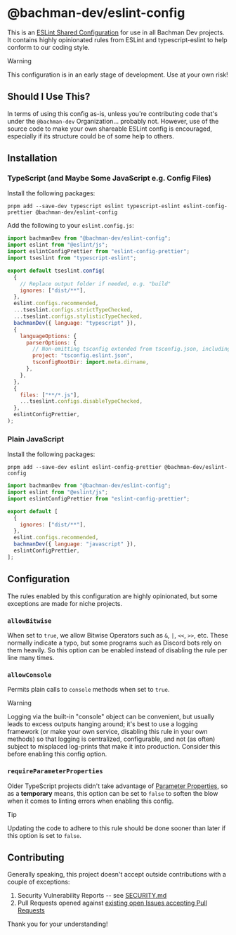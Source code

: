 # @bachman-dev/eslint-config

This is an [ESLint Shared Configuration](https://eslint.org/docs/latest/extend/shareable-configs) for use in all Bachman Dev projects. It contains highly opinionated rules from ESLint and typescript-eslint to help conform to our coding style.

> [!WARNING]  
> This configuration is in an early stage of development. Use at your own risk!

## Should I Use This?

In terms of using this config as-is, unless you're contributing code that's under the `@bachman-dev` Organization... probably not. However, use of the source code to make your own shareable ESLint config is encouraged, especially if its structure could be of some help to others.

## Installation

### TypeScript (and Maybe Some JavaScript e.g. Config Files)

Install the following packages:

```shell
pnpm add --save-dev typescript eslint typescript-eslint eslint-config-prettier @bachman-dev/eslint-config
```

Add the following to your `eslint.config.js`:

```javascript
import bachmanDev from "@bachman-dev/eslint-config";
import eslint from "@eslint/js";
import eslintConfigPrettier from "eslint-config-prettier";
import tseslint from "typescript-eslint";

export default tseslint.config(
  {
    // Replace output folder if needed, e.g. "build"
    ignores: ["dist/**"],
  },
  eslint.configs.recommended,
  ...tseslint.configs.strictTypeChecked,
  ...tseslint.configs.stylisticTypeChecked,
  bachmanDev({ language: "typescript" }),
  {
    languageOptions: {
      parserOptions: {
        // Non-emitting tsconfig extended from tsconfig.json, including "src" folder, config files, tests, etc.
        project: "tsconfig.eslint.json",
        tsconfigRootDir: import.meta.dirname,
      },
    },
  },
  {
    files: ["**/*.js"],
    ...tseslint.configs.disableTypeChecked,
  },
  eslintConfigPrettier,
);
```

### Plain JavaScript

Install the following packages:

```shell
pnpm add --save-dev eslint eslint-config-prettier @bachman-dev/eslint-config
```

```javascript
import bachmanDev from "@bachman-dev/eslint-config";
import eslint from "@eslint/js";
import eslintConfigPrettier from "eslint-config-prettier";

export default [
  {
    ignores: ["dist/**"],
  },
  eslint.configs.recommended,
  bachmanDev({ language: "javascript" }),
  eslintConfigPrettier,
];
```

## Configuration

The rules enabled by this configuration are highly opinionated, but some exceptions are made for niche projects.

### `allowBitwise`

When set to `true`, we allow Bitwise Operators such as `&`, `|`, `<<`, `>>`, etc. These normally indicate a typo, but some programs such as Discord bots rely on them heavily. So this option can be enabled instead of disabling the rule per line many times.

### `allowConsole`

Permits plain calls to `console` methods when set to `true`.

> [!WARNING]
> Logging via the built-in "console" object can be convenient, but usually leads to excess outputs hanging around; it's best to use a logging framework (or make your own service, disabling this rule in your own methods) so that logging is centralized, configurable, and not (as often) subject to misplaced log-prints that make it into production. Consider this before enabling this config option.

### `requireParameterProperties`

Older TypeScript projects didn't take advantage of [Parameter Properties](https://www.typescriptlang.org/docs/handbook/2/classes.html#parameter-properties), so as a **temporary** means, this option can be set to `false` to soften the blow when it comes to linting errors when enabling this config.

> [!TIP]
> Updating the code to adhere to this rule should be done sooner than later if this option is set to `false`.

## Contributing

Generally speaking, this project doesn't accept outside contributions with a couple of exceptions:

1. Security Vulnerability Reports -- see [SECURITY.md](/SECURITY.md)
2. Pull Requests opened against [existing open Issues accepting Pull Requests](https://github.com/bachman-dev/eslint-config/issues?q=is%3Aopen+is%3Aissue+label%3A%22accepting+prs%22)

Thank you for your understanding!
